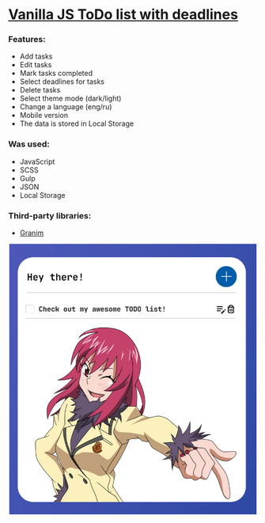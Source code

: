 # [Vanilla JS ToDo list with deadlines](https://sergeywave.github.io/vanilla-js-todo-list/)
### Features:

- Add tasks
- Edit tasks
- Mark tasks completed
- Select deadlines for tasks
- Delete tasks
- Select theme mode (dark/light)
- Change a language (eng/ru)
- Mobile version
- The data is stored in Local Storage
  <br>

### Was used:

- JavaScript
- SCSS
- Gulp
- JSON
- Local Storage
  <br>

### Third-party libraries:

- [Granim](https://sarcadass.github.io/granim.js/)
  <br>

<p align="center"><a href="https://sergeywave.github.io/vanilla-js-todo-list"><img width="500" alt="The preview" src="/dist/img/prew.jpg" /></a></p>

